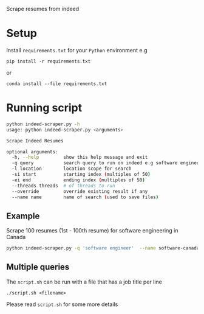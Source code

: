 Scrape resumes from indeed

# Setup
Install `requirements.txt` for your `Python` environment e.g
```
pip install -r requirements.txt
```

or

```
conda install --file requirements.txt
```

# Running script

```bash
python indeed-scraper.py -h
usage: python indeed-scraper.py <arguments>

Scrape Indeed Resumes

optional arguments:
  -h, --help         show this help message and exit
  -q query           search query to run on indeed e.g software engineer
  -l location        location scope for search
  -si start          starting index (multiples of 50)
  -ei end            ending index (multiples of 50)
  --threads threads  # of threads to run
  --override         override existing result if any
  --name name        name of search (used to save files)
```

## Example
Scrape 100 resumes (1st - 100th resume) for software engineering in Canada
```bash
python indeed-scraper.py -q 'software engineer'  --name software-canada -ei 100
```

## Multiple queries
The `script.sh` can be run with a file that has a job title per line
```
./script.sh <filename>
```

Please read `script.sh` for some more details